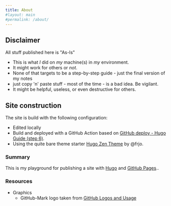 ```yaml
---
title: About
#layout: main
#permalink: /about/
---
```


## Disclaimer

All stuff published here is "As-Is"

- This is what _I_ did on _my_ machine(s) in _my_ environment.
- It might work for others or _not_.
- None of that targets to be a step-by-step guide - just the final version of my notes
- just copy 'n' paste stuff - most of the time - is a bad idea. Be vigilant.
- It might be helpful, useless, or even destructive for others.

## Site construction

The site is build with the following configuration:

- Edited locally
- Build and deployed with a GitHub Action based on [GitHub deploy - Hugo Guide (step 6)](https://gohugo.io/hosting-and-deployment/hosting-on-github/#procedure).
- Using the quite bare theme starter [Hugo Zen Theme] by @frjo.

### Summary

This is my playground for publishing a site with [Hugo] and [GitHub Pages]..

### Resources

- Graphics
  - GitHub-Mark logo taken from [GitHub Logos and Usage]

[GitHub Logos and Usage]: https://github.com/logos
[GitHub Pages]: https://pages.github.com/
[Hugo]: https://gohugo.io/
[Hugo Zen Theme]: https://github.com/frjo/hugo-theme-zen
